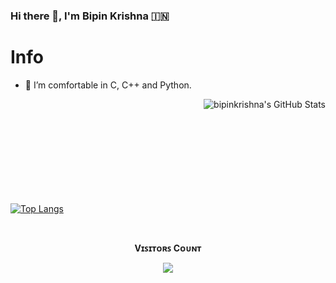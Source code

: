 ### Hi there 👋, I'm Bipin Krishna 🇮🇳

# Info

- 🌱 I’m comfortable in C, C++ and Python.

<img align="right" alt="bipinkrishna's GitHub Stats" src="https://github-readme-stats.vercel.app/api?username=bipinkrish&theme=nightowl&show_icons=true&count_private=true&hide=prs" />

<br/>
<br/>
<br/>
<br/>
<br/>
<br/>
<br/>
<br/>
<br/>

[![Top Langs](https://github-readme-stats.vercel.app/api/top-langs/?username=bipinkrish)](https://github.com/bipinkrish)

[python]: https://python.org
[vs]: https://vscode.com


<br><p align="center"><b>Vɪꜱɪᴛᴏʀꜱ Cᴏᴜɴᴛ</b></p>  
<p align="center"><img align="center" src="https://profile-counter.glitch.me/{apunkanetwork}/count.svg"/></p> 
